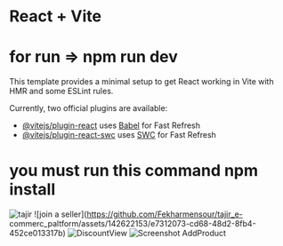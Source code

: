 # React + Vite
# for run => npm run dev
This template provides a minimal setup to get React working in Vite with HMR and some ESLint rules.

Currently, two official plugins are available:

- [@vitejs/plugin-react](https://github.com/vitejs/vite-plugin-react/blob/main/packages/plugin-react/README.md) uses [Babel](https://babeljs.io/) for Fast Refresh
- [@vitejs/plugin-react-swc](https://github.com/vitejs/vite-plugin-react-swc) uses [SWC](https://swc.rs/) for Fast Refresh

# you must run this command npm install 
![tajir](https://github.com/Fekharmensour/tajir_e-commerc_paltform/assets/142622153/ec515fd0-22bb-4d46-a380-9f107c8a7f7b)
![join a seller](https://github.com/Fekharmensour/tajir_e-
commerc_paltform/assets/142622153/e7312073-cd68-48d2-8fb4-452ce013317b)
![DiscountView](https://github.com/Fekharmensour/tajir_e-commerc_paltform/assets/142622153/fff2e86e-ccd6-48bf-8628-a6c3f8016e2f)
![Screenshot AddProduct](https://github.com/Fekharmensour/tajir_e-commerc_paltform/assets/142622153/051b9a89-74ad-4f04-b849-a4b84b8adeb7)
